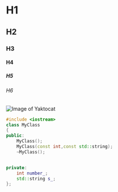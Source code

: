# H1
## H2
### H3
#### H4
##### H5
###### H6
![Image of Yaktocat](https://octodex.github.com/images/yaktocat.png)
``` c++
#include <iostream>
class MyClass
{
public:
	MyClass();
	MyClass(const int,const std::string);
	~MyClass();


private:
	int number_;
	std::string s_;
};
```
